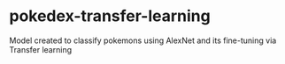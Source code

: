 # pokedex-transfer-learning
Model created to classify pokemons using AlexNet and its fine-tuning  via Transfer learning
